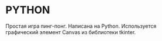# PYTHON

Простая игра пинг-понг. Написана на Python. Используется графический элемент Canvas из библиотеки tkinter.
